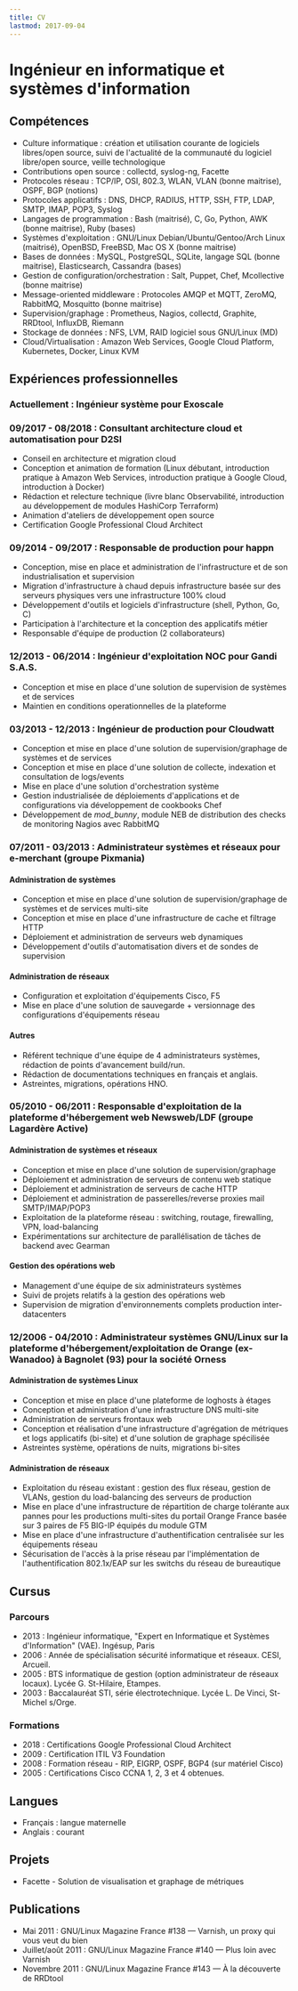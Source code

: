 ```yaml
---
title: CV
lastmod: 2017-09-04
---
```


# Ingénieur en informatique et systèmes d'information

## Compétences

* Culture informatique : création et utilisation courante de logiciels libres/open source, suivi de l'actualité de la communauté du logiciel libre/open source, veille technologique
* Contributions open source : collectd, syslog-ng, Facette
* Protocoles réseau : TCP/IP, OSI, 802.3, WLAN, VLAN (bonne maitrise), OSPF, BGP (notions)
* Protocoles applicatifs : DNS, DHCP, RADIUS, HTTP, SSH, FTP, LDAP, SMTP, IMAP, POP3, Syslog
* Langages de programmation : Bash (maitrisé), C, Go, Python, AWK (bonne maitrise), Ruby (bases)
* Systèmes d'exploitation : GNU/Linux Debian/Ubuntu/Gentoo/Arch Linux (maitrisé), OpenBSD, FreeBSD, Mac OS X (bonne maitrise)
* Bases de données : MySQL, PostgreSQL, SQLite, langage SQL (bonne maitrise), Elasticsearch, Cassandra (bases)
* Gestion de configuration/orchestration : Salt, Puppet, Chef, Mcollective (bonne maitrise)
* Message-oriented middleware : Protocoles AMQP et MQTT, ZeroMQ, RabbitMQ, Mosquitto (bonne maitrise)
* Supervision/graphage : Prometheus, Nagios, collectd, Graphite, RRDtool, InfluxDB, Riemann
* Stockage de données : NFS, LVM, RAID logiciel sous GNU/Linux (MD)
* Cloud/Virtualisation : Amazon Web Services, Google Cloud Platform, Kubernetes, Docker, Linux KVM

## Expériences professionnelles

### Actuellement : Ingénieur système pour Exoscale

### 09/2017 - 08/2018 : Consultant architecture cloud et automatisation pour D2SI

* Conseil en architecture et migration cloud
* Conception et animation de formation (Linux débutant, introduction pratique à Amazon Web Services, introduction pratique à Google Cloud, introduction à Docker)
* Rédaction et relecture technique (livre blanc Observabilité, introduction au développement de modules HashiCorp Terraform)
* Animation d'ateliers de développement open source
* Certification Google Professional Cloud Architect

### 09/2014 - 09/2017 : Responsable de production pour happn

* Conception, mise en place et administration de l'infrastructure et de son industrialisation et supervision
* Migration d'infrastructure à chaud depuis infrastructure basée sur des serveurs physiques vers une infrastructure 100% cloud
* Développement d'outils et logiciels d'infrastructure (shell, Python, Go, C)
* Participation à l'architecture et la conception des applicatifs métier
* Responsable d'équipe de production (2 collaborateurs)

### 12/2013 - 06/2014 : Ingénieur d'exploitation NOC pour Gandi S.A.S.

* Conception et mise en place d'une solution de supervision de systèmes et de services
* Maintien en conditions operationnelles de la plateforme

### 03/2013 - 12/2013 : Ingénieur de production pour Cloudwatt

* Conception et mise en place d'une solution de supervision/graphage de systèmes et de services
* Conception et mise en place d'une solution de collecte, indexation et consultation de logs/events
* Mise en place d'une solution d'orchestration système
* Gestion industrialisée de déploiements d'applications et de configurations via développement de cookbooks Chef
* Développement de *mod_bunny*, module NEB de distribution des checks de monitoring Nagios avec RabbitMQ

### 07/2011 - 03/2013 : Administrateur systèmes et réseaux pour e-merchant (groupe Pixmania)

#### Administration de systèmes

* Conception et mise en place d'une solution de supervision/graphage de systèmes et de services multi-site
* Conception et mise en place d'une infrastructure de cache et filtrage HTTP
* Déploiement et administration de serveurs web dynamiques
* Développement d'outils d'automatisation divers et de sondes de supervision

#### Administration de réseaux

* Configuration et exploitation d'équipements Cisco, F5
* Mise en place d'une solution de sauvegarde + versionnage des configurations d'équipements réseau

#### Autres

* Référent technique d'une équipe de 4 administrateurs systèmes, rédaction de points d'avancement build/run.
* Rédaction de documentations techniques en français et anglais.
* Astreintes, migrations, opérations HNO.

### 05/2010 - 06/2011 : Responsable d'exploitation de la plateforme d'hébergement web Newsweb/LDF (groupe Lagardère Active)

#### Administration de systèmes et réseaux

* Conception et mise en place d'une solution de supervision/graphage
* Déploiement et administration de serveurs de contenu web statique
* Déploiement et administration de serveurs de cache HTTP
* Déploiement et administration de passerelles/reverse proxies mail SMTP/IMAP/POP3
* Exploitation de la plateforme réseau : switching, routage, firewalling, VPN, load-balancing
* Expérimentations sur architecture de parallélisation de tâches de backend avec Gearman

#### Gestion des opérations web

* Management d'une équipe de six administrateurs systèmes
* Suivi de projets relatifs à la gestion des opérations web
* Supervision de migration d'environnements complets production inter-datacenters

### 12/2006 - 04/2010 : Administrateur systèmes GNU/Linux sur la plateforme d'hébergement/exploitation de Orange (ex-Wanadoo) à Bagnolet (93) pour la société Orness

#### Administration de systèmes Linux

* Conception et mise en place d'une plateforme de loghosts à étages
* Conception et administration d'une infrastructure DNS multi-site
* Administration de serveurs frontaux web
* Conception et réalisation d'une infrastructure d'agrégation de métriques et logs applicatifs (bi-site) et d'une solution de graphage spécilisée
* Astreintes système, opérations de nuits, migrations bi-sites

#### Administration de réseaux

* Exploitation du réseau existant : gestion des flux réseau, gestion de VLANs, gestion du load-balancing des serveurs de production
* Mise en place d'une infrastructure de répartition de charge tolérante aux pannes pour les productions multi-sites du portail Orange France basée sur 3 paires de F5 BIG-IP équipés du module GTM
* Mise en place d'une infrastructure d'authentification centralisée sur les équipements réseau
* Sécurisation de l'accès à la prise réseau par l'implémentation de l'authentification 802.1x/EAP sur les switchs du réseau de bureautique

## Cursus

### Parcours

* 2013 : Ingénieur informatique, "Expert en Informatique et Systèmes d'Information" (VAE). Ingésup, Paris
* 2006 : Année de spécialisation sécurité informatique et réseaux. CESI, Arcueil.
* 2005 : BTS informatique de gestion (option administrateur de réseaux locaux). Lycée G. St-Hilaire, Etampes.
* 2003 : Baccalauréat STI, série électrotechnique. Lycée L. De Vinci, St-Michel s/Orge.

### Formations

* 2018 : Certifications Google Professional Cloud Architect
* 2009 : Certification ITIL V3 Foundation
* 2008 : Formation réseau - RIP, EIGRP, OSPF, BGP4 (sur matériel Cisco)
* 2005 : Certifications Cisco CCNA 1, 2, 3 et 4 obtenues.

## Langues

* Français : langue maternelle
* Anglais : courant

## Projets

* Facette - Solution de visualisation et graphage de métriques

## Publications

* Mai 2011 : GNU/Linux Magazine France #138 — Varnish, un proxy qui vous veut du bien
* Juillet/août 2011 : GNU/Linux Magazine France #140 — Plus loin avec Varnish
* Novembre 2011 : GNU/Linux Magazine France #143 — À la découverte de RRDtool
